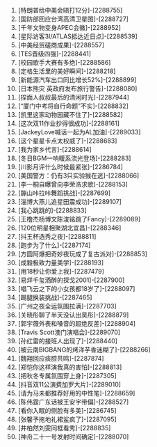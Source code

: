 
1. [特朗普给中美会晤打12分]-[2288755]
1. [国防部回应台湾高清卫星图]-[2288727]
1. [千年文物变身APEC会徽]-[2288952]
1. [星际访客3I/ATLAS抵达近日点]-[2288539]
1. [中美经贸磋商成果]-[2288557]
1. [TES晋级四强]-[2288441]
1. [校园歌手大赛有多绝]-[2288586]
1. [定格生活里的美好瞬间]-[2288218]
1. [新能源汽车出口同比增长52%]-[2288899]
1. [日本熊灾 英政府发布旅行警告]-[2288080]
1. [捏面人叔叔最后的清闲时光]-[2287944]
1. [“厦门中考将自行命题”不实]-[2288832]
1. [凯里这家动物园藏不住了]-[2288582]
1. [这次双11作业抄得很成功]-[2288161]
1. [JackeyLove喊话一起为AL加油]-[2289033]
1. [这个星星卡点太权威了]-[2288683]
1. [我为家乡代言]-[2288614]
1. [冬日BGM一响暖系流光登场]-[2288283]
1. [川影月评什么时候最紧张]-[2286784]
1. [美国警方：仍有3只实验猴在逃]-[2288066]
1. [李一桐自曝曾向李荣浩求歌]-[2288153]
1. [蹦山咔拉咔舞蹈挑战]-[2287699]
1. [淄博大燕儿追星田震成功]-[2289107]
1. [我心跳跳的]-[2288833]
1. [王橹杰杨博文陈浚铭跳了Fancy]-[2289089]
1. [120位明星相聚湖北宜昌]-[2288346]
1. [抖王杯选秀之夜]-[2288811]
1. [跑步为了什么]-[2287174]
1. [方圆阿爆把奇妙夜玩成了复古派对]-[2288853]
1. [成毅极致力量美学]-[2288193]
1. [用18秒让你爱上我]-[2287479]
1. [易烊千玺酒醉的探戈2001]-[2287900]
1. [唱飞云之下的小女孩都18岁了]-[2288097]
1. [踢腿换装挑战]-[2287465]
1. [广州之夜全运氛围拉满]-[2287703]
1. [关晓彤聊了半天没认出吴彤]-[2288879]
1. [郭宇薇外表和嗓音的超绝反差]-[2288904]
1. [Travis Scott澳门演唱会]-[2289070]
1. [孙红雷的接班人出现了]-[2288440]
1. [被云南BIGBANG的烤洋芋香迷糊了]-[2288266]
1. [魏翔回应痰腔共鸣]-[2287874]
1. [郑恺你这样演我真的害怕]-[2288813]
1. [把秋冬专属氛围穿上身]-[2287305]
1. [抖音双11公演费加罗大片]-[2289010]
1. [请为马未都推荐好用的中性笔]-[2288659]
1. [陈伟霆广东话被王安宇带偏]-[2288527]
1. [看你入眠的侧脸有多美]-[2286745]
1. [张馨予拖地礼裙鲨疯了]-[2287095]
1. [井柏然刘雯同框看秀]-[2288835]
1. [神舟二十一号发射时间确定]-[2288070]